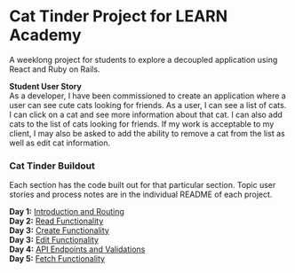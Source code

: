 # Cat Tinder Project for LEARN Academy

A weeklong project for students to explore a decoupled application using React and Ruby on Rails.

**Student User Story**  
As a developer, I have been commissioned to create an application where a user can see cute cats looking for friends. As a user, I can see a list of cats. I can click on a cat and see more information about that cat. I can also add cats to the list of cats looking for friends. If my work is acceptable to my client, I may also be asked to add the ability to remove a cat from the list as well as edit cat information.

### Cat Tinder Buildout
Each section has the code built out for that particular section. Topic user stories and process notes are in the individual README of each project.

**Day 1:** [ Introduction and Routing ](./cat-tinder-intro)  
**Day 2:** [ Read Functionality ](./cat-tinder-read)  
**Day 3:** [ Create Functionality ](./cat-tinder-create)  
**Day 3:** [ Edit Functionality ](./cat-tinder-edit)  
**Day 4:** [ API Endpoints and Validations ](./cat-tinder-read)  
**Day 5:** [ Fetch Functionality ](./cat-tinder-fetch)
